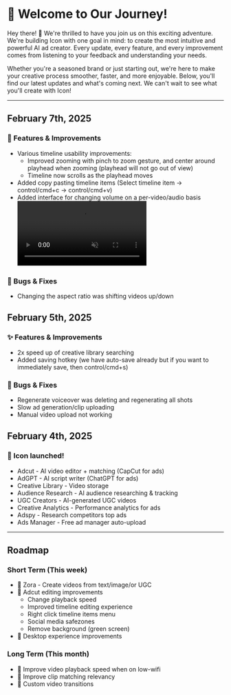 # 🚀 Welcome to Our Journey!

Hey there! 👋 We're thrilled to have you join us on this exciting adventure. We're building Icon with one goal in mind: to create the most intuitive and powerful AI ad creator. Every update, every feature, and every improvement comes from listening to your feedback and understanding your needs.

Whether you're a seasoned brand or just starting out, we're here to make your creative process smoother, faster, and more enjoyable. Below, you'll find our latest updates and what's coming next. We can't wait to see what you'll create with Icon! 


---


## February 7th, 2025

### 🎉 Features & Improvements
- Various timeline usability improvements:
    - Improved zooming with pinch to zoom gesture, and center around playhead when zooming (playhead will not go out of view)
    - Timeline now scrolls as the playhead moves
- Added copy pasting timeline items (Select timeline item -> control/cmd+c -> control/cmd+v)
- Added interface for changing volume on a per-video/audio basis
<video src="https://github.com/user-attachments/assets/063eab7c-d644-4774-9fca-7d2cc0324ffd" autoplay loop muted playsinline></video>

### 🐛 Bugs & Fixes
- Changing the aspect ratio was shifting videos up/down

## February 5th, 2025

### ✨ Features & Improvements
- 2x speed up of creative library searching
- Added saving hotkey (we have auto-save already but if you want to immediately save, then control/cmd+s)

### 🐛 Bugs & Fixes
- Regenerate voiceover was deleting and regenerating all shots
- Slow ad generation/clip uploading
- Manual video upload not working

## February 4th, 2025

### 🎉 Icon launched!

- Adcut - AI video editor + matching (CapCut for ads)
- AdGPT - AI script writer (ChatGPT for ads)
- Creative Library - Video storage
- Audience Research - AI audience researching & tracking
- UGC Creators - AI-generated UGC videos
- Creative Analytics - Performance analytics for ads
- Adspy - Research competitors top ads
- Ads Manager - Free ad manager auto-upload

---

## Roadmap

### Short Term (This week)
- 🎯 Zora - Create videos from text/image/or UGC
- 🎯 Adcut editing improvements 
    - Change playback speed
    - Improved timeline editing experience
    - Right click timeline items menu
    - Social media safezones
    - Remove background (green screen)
- 🎯 Desktop experience improvements

### Long Term (This month)
- 🎯 Improve video playback speed when on low-wifi
- 🎯 Improve clip matching relevancy
- 🎯 Custom video transitions
